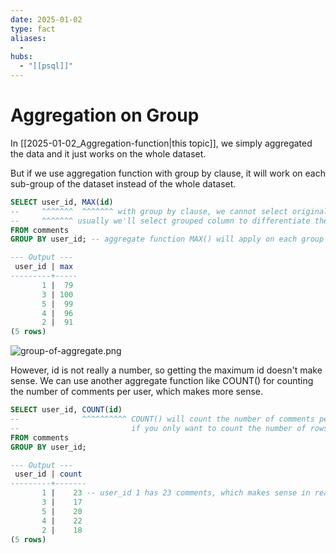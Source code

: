 ```yaml
---
date: 2025-01-02
type: fact
aliases:
  -
hubs:
  - "[[psql]]"
---
```


# Aggregation on Group

In [[2025-01-02_Aggregation-function|this topic]], we simply aggregated the data and it just works on the whole dataset.

But if we use aggregation function with group by clause, it will work on each sub-group of the dataset instead of the whole dataset.

```sql
SELECT user_id, MAX(id)
--     ^^^^^^^  ^^^^^^^ with group by clause, we cannot select original columns but can use aggregate functions
--     ^^^^^^^ usually we'll select grouped column to differentiate the groups
FROM comments
GROUP BY user_id; -- aggregate function MAX() will apply on each group of user_id separately

--- Output ---
 user_id | max 
---------+-----
       1 |  79
       3 | 100
       5 |  99
       4 |  96
       2 |  91
(5 rows)

```
![group-of-aggregate.png](../assets/imgs/group-of-aggregate.png)


However, id is not really a number, so getting the maximum id doesn't make sense. We can use another aggregate function like COUNT() for counting the number of comments per user, which makes more sense.

```sql
SELECT user_id, COUNT(id)
--              ^^^^^^^^^^ COUNT() will count the number of comments per user,
--                         if you only want to count the number of rows, you can use COUNT(*)
FROM comments
GROUP BY user_id;

--- Output ---
 user_id | count 
---------+-------
       1 |    23 -- user_id 1 has 23 comments, which makes sense in real world
       3 |    17
       5 |    20
       4 |    22
       2 |    18
(5 rows)
```
